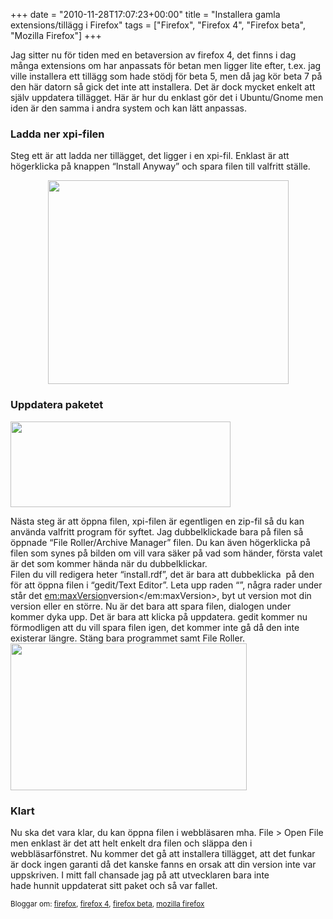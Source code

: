+++
date = "2010-11-28T17:07:23+00:00"
title = "Installera gamla extensions/tillägg i Firefox"
tags = ["Firefox", "Firefox 4", "Firefox beta", "Mozilla Firefox"]
+++

Jag sitter nu för tiden med en betaversion av firefox 4, det finns i dag många extensions om har anpassats för betan men ligger lite efter, t.ex. jag ville installera ett tillägg som hade stödj för beta 5, men då jag kör beta 7 på den här datorn så gick det inte att installera. Det är dock mycket enkelt att själv uppdatera tillägget. Här är hur du enklast gör det i Ubuntu/Gnome men iden är den samma i andra system och kan lätt anpassas.

### Ladda ner xpi-filen

Steg ett är att ladda ner tillägget, det ligger i en xpi-fil. Enklast är att högerklicka på knappen &#8220;Install Anyway&#8221; och spara filen till valfritt ställe.

<p style="text-align: center;">
  <a href="http://cdn.junkpile.se/2010/11/ff-ext1.png"><img class="size-full wp-image-940 aligncenter" title="Spara xpi-filen" src="http://cdn.junkpile.se/2010/11/ff-ext1.png" alt="" width="385" height="326" /></a>
</p>

### Uppdatera paketet

<img class="size-full wp-image-939 alignright" title="Öppna xpi-filen" src="http://cdn.junkpile.se/2010/11/ff-ext2.png" alt="" width="352" height="137" />

Nästa steg är att öppna filen, xpi-filen är egentligen en zip-fil så du kan använda valfritt program för syftet. Jag dubbelklickade bara på filen så öppnade &#8220;File Roller/Archive Manager&#8221; filen. Du kan även högerklicka på filen som synes på bilden om vill vara säker på vad som händer, första valet är det som kommer hända när du dubbelklickar.  
Filen du vill redigera heter &#8220;install.rdf&#8221;, det är bara att dubbeklicka  på den för att öppna filen i &#8220;gedit/Text Editor&#8221;. Leta upp raden &#8220;<!-- Firefox -->&#8221;, några rader under står det <em:maxVersion>version</em:maxVersion>, byt ut version mot din version eller en större. Nu är det bara att spara filen, dialogen under kommer dyka upp. Det är bara att klicka på uppdatera. gedit kommer nu förmodligen att du vill spara filen igen, det kommer inte gå då den inte existerar längre. Stäng bara programmet samt File Roller.[<img class="aligncenter size-full wp-image-937" title="Spara ändringen i xpi-filen" src="http://cdn.junkpile.se/2010/11/ff-ext4.png" alt="" width="378" height="235" />][1]

### Klart

Nu ska det vara klar, du kan öppna filen i webbläsaren mha. File > Open File men enklast är det att helt enkelt dra filen och släppa den i webbläsarfönstret. Nu kommer det gå att installera tillägget, att det funkar är dock ingen garanti då det kanske fanns en orsak att din version inte var uppskriven. I mitt fall chansade jag på att utvecklaren bara inte hade hunnit uppdaterat sitt paket och så var fallet.

<small> <p class='technorati-tags'>
  Bloggar om: <a class='technorati-link' href='http://bloggar.se/om/firefox' rel='tag' target='_self'>firefox</a>, <a class='technorati-link' href='http://bloggar.se/om/firefox+4' rel='tag' target='_self'>firefox 4</a>, <a class='technorati-link' href='http://bloggar.se/om/firefox+beta' rel='tag' target='_self'>firefox beta</a>, <a class='technorati-link' href='http://bloggar.se/om/mozilla+firefox' rel='tag' target='_self'>mozilla firefox</a>
</p></small>

 [1]: http://cdn.junkpile.se/2010/11/ff-ext4.png
